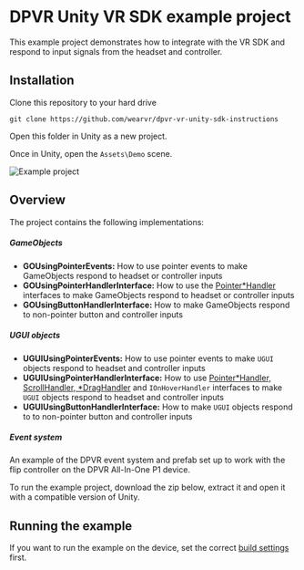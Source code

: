# DPVR Unity VR SDK example project

This example project demonstrates how to integrate with the VR SDK and respond to input signals from the headset and controller.

## Installation

Clone this repository to your hard drive

```
git clone https://github.com/wearvr/dpvr-vr-unity-sdk-instructions
```

Open this folder in Unity as a new project.

Once in Unity, open the `Assets\Demo` scene.

![Example project](ExampleProject.png)

## Overview

The project contains the following implementations:

##### GameObjects

* **GOUsingPointerEvents:** How to use pointer events to make GameObjects respond to headset or controller inputs
* **GOUsingPointerHandlerInterface:** How to use the [Pointer*Handler](https://docs.unity3d.com/ScriptReference/EventSystems.IPointerClickHandler.html) interfaces to make GameObjects respond to headset or controller inputs
* **GOUsingButtonHandlerInterface:** How to make GameObjects respond to non-pointer button and controller inputs

##### UGUI objects

* **UGUIUsingPointerEvents:** How to use pointer events to make `UGUI` objects respond to headset and controller inputs
* **UGUIUsingPointerHandlerInterface:** How to use [Pointer*Handler, ScrollHandler, *DragHandler](https://docs.unity3d.com/ScriptReference/EventSystems.IPointerClickHandler.html) and `IOnHoverHandler` interfaces to make `UGUI` objects respond to headset and controller inputs
* **UGUIUsingButtonHandlerInterface:** How to make `UGUI` objects respond to to non-pointer button and controller inputs

##### Event system

An example of the DPVR event system and prefab set up to work with the flip controller on the DPVR All-In-One P1 device.

To run the example project, download the zip below, extract it and open it with a compatible version of Unity.

## Running the example

If you want to run the example on the device, set the correct [build settings](/docs/building-to-dpvr-all-in-one.md) first.


